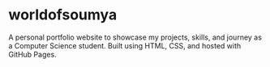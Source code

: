 # worldofsoumya
A personal portfolio website to showcase my projects, skills, and journey as a Computer Science student. Built using HTML, CSS, and hosted with GitHub Pages.
